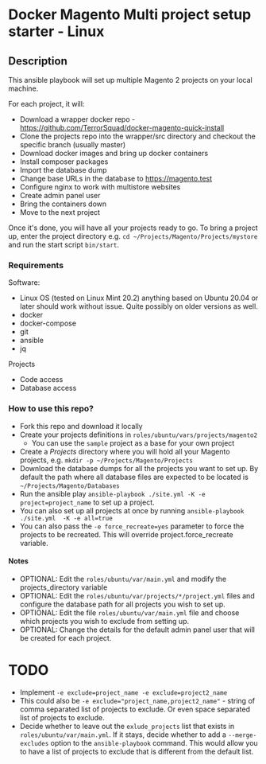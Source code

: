 # Docker Magento Multi project setup starter - Linux

## Description

This ansible playbook will set up multiple Magento 2 projects on your local machine.

For each project, it will:

- Download a wrapper docker repo - <https://github.com/TerrorSquad/docker-magento-quick-install>
- Clone the projects repo into the wrapper/src directory  and checkout the specific branch (usually master)
- Download docker images and bring up docker containers
- Install composer packages
- Import the database dump
- Change base URLs in the database to https://magento.test
- Configure nginx to work with multistore websites
- Create admin panel user
- Bring the containers down
- Move to the next project

Once it's done, you will have all your projects ready to go.
To bring a project up, enter the project directory e.g. `cd ~/Projects/Magento/Projects/mystore` and run the start script `bin/start`.

### Requirements

Software:

- Linux OS (tested on Linux Mint 20.2) anything based on Ubuntu 20.04 or later should work without issue. Quite possibly on older versions as well.
- docker
- docker-compose
- git
- ansible
- jq

Projects

- Code access
- Database access

### How to use this repo?

- Fork this repo and download it locally
- Create your projects definitions in `roles/ubuntu/vars/projects/magento2`
  - You can use the `sample` project as a base for your own project
- Create a _Projects_ directory where you will hold all your Magento projects, e.g. `mkdir -p ~/Projects/Magento/Projects`
- Download the database dumps for all the projects you want to set up. By default the path where all database files are expected to be located is `~/Projects/Magento/Databases`
- Run the ansible play `ansible-playbook ./site.yml -K -e project=project_name` to set up a project.
- You can also set up all projects at once by running `ansible-playbook ./site.yml  -K -e all=true`
- You can also pass the `-e force_recreate=yes` parameter to force the projects to be recreated. This will override project.force_recreate variable.

#### Notes

- OPTIONAL: Edit the `roles/ubuntu/var/main.yml` and modify the projects_directory variable
- OPTIONAL: Edit the `roles/ubuntu/var/projects/*/project.yml` files and configure the database path for all projects you wish to set up.
- OPTIONAL: Edit the file `roles/ubuntu/var/main.yml` file and choose which projects you wish to exclude from setting up.
- OPTIONAL: Change the details for the default admin panel user that will be created for each project.

# TODO

- Implement `-e exclude=project_name -e exclude=project2_name`
- This could also be `-e exclude="project_name,project2_name"` - string of comma separated list of projects to exclude. Or even space separated list of projects to exclude.
- Decide whether to leave out the `exlude_projects` list that exists in  `roles/ubuntu/var/main.yml`. If it stays, decide whether to add a `--merge-excludes` option to the `ansible-playbook` command. This would allow you to have a list of projects to exclude that is different from the default list.
